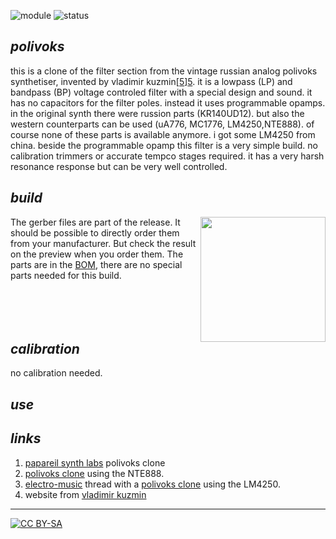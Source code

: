  ![module](https://img.shields.io/badge/module-other-yellow)
![status](https://img.shields.io/badge/status-work%20in%20progress-orange)

## *polivoks*

this is a clone of the filter section from the vintage russian analog polivoks synthetiser, invented by vladimir kuzmin[[5]][5]. it is a lowpass (LP) and bandpass (BP) voltage controled filter with a special design and sound. it has no capacitors for the filter poles. instead it uses programmable opamps. in the original synth there were russion parts (KR140UD12). but also the western counterparts can be used (uA776, MC1776, LM4250,NTE888). of course none of these parts is available anymore. i got some LM4250 from china. beside the programmable opamp this filter is a very simple build. no calibration trimmers or accurate tempco stages required. it has a very harsh resonance response but can be very well controlled. 

## *build*

<a href="https://spielhuus.github.io/elektrophon/schemas/polivoks.pdf"><img src="https://spielhuus.github.io/elektrophon/images/polivols-schema-tmb.png" width="200px" align="right"></img></a> The gerber files are part of the release. It should be possible to directly order them from your manufacturer. But check the result on the preview when you order them. The parts are in the [BOM](BOM.md), there are no special parts needed for this build. <br/><br/><br/><br/><br/>

## *calibration*

no calibration needed.

## *use*

## *links*

1) [papareil synth labs][1] polivoks clone
1) [polivoks clone][2] using the NTE888.
1) [electro-music][3] thread with a [polivoks clone][4] using the LM4250. 
1) website from [vladimir kuzmin][5]
---
[![CC BY-SA](https://licensebuttons.net/l/by-sa/3.0/88x31.png)](https://creativecommons.org/licenses/by-sa/4.0/)


[1]: http://m.bareille.free.fr/modular1/vcf_polivoks/vcf_polivoks.htm
[2]: https://modularsynthesis.com/kuzmin/polivoks/djb-polivoks_schematic.jpg
[3]: http://electro-music.com/forum/topic-65609.html
[4]: http://electro-music.com/forum/phpbb-files/polivoks_vcf_soft_917.png
[5]: http://www.muztech.com/company.php